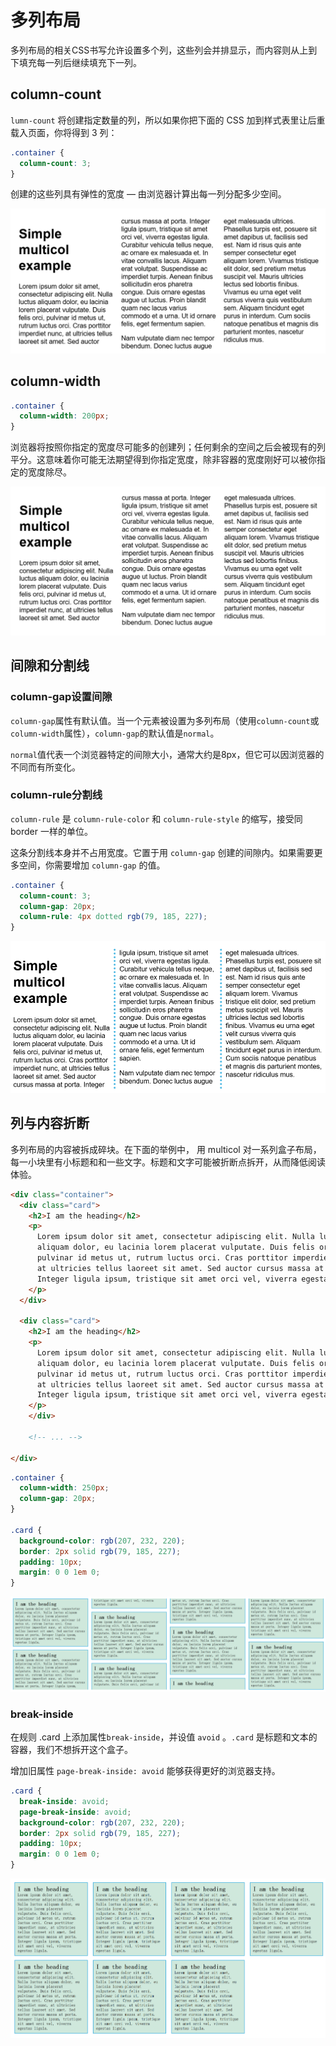 # 多列布局

多列布局的相关CSS书写允许设置多个列，这些列会并排显示，而内容则从上到下填充每一列后继续填充下一列。



## column-count

`lumn-count` 将创建指定数量的列，所以如果你把下面的 CSS 加到样式表里让后重载入页面，你将得到 3 列：

```css
.container {
  column-count: 3;
}
```

创建的这些列具有弹性的宽度 — 由浏览器计算出每一列分配多少空间。

![image-20240603090027539](./images/%E5%A4%9A%E5%88%97%E5%B8%83%E5%B1%80.assets/image-20240603090027539.png)



## column-width

```css
.container {
  column-width: 200px;
}
```

浏览器将按照你指定的宽度尽可能多的创建列；任何剩余的空间之后会被现有的列平分。这意味着你可能无法期望得到你指定宽度，除非容器的宽度刚好可以被你指定的宽度除尽。

![image-20240603090107910](./images/%E5%A4%9A%E5%88%97%E5%B8%83%E5%B1%80.assets/image-20240603090107910.png)



## 间隙和分割线

### column-gap设置间隙

`column-gap`属性有默认值。当一个元素被设置为多列布局（使用`column-count`或`column-width`属性），`column-gap`的默认值是`normal`。

`normal`值代表一个浏览器特定的间隙大小，通常大约是8px，但它可以因浏览器的不同而有所变化。



### column-rule分割线

`column-rule` 是 `column-rule-color` 和 `column-rule-style` 的缩写，接受同 border 一样的单位。

这条分割线本身并不占用宽度。它置于用 `column-gap` 创建的间隙内。如果需要更多空间，你需要增加 `column-gap` 的值。

```css
.container {
  column-count: 3;
  column-gap: 20px;
  column-rule: 4px dotted rgb(79, 185, 227);
}
```

![image-20240603091213093](./images/%E5%A4%9A%E5%88%97%E5%B8%83%E5%B1%80.assets/image-20240603091213093.png)



## 列与内容折断

多列布局的内容被拆成碎块。在下面的举例中， 用 multicol 对一系列盒子布局，每一小块里有小标题和和一些文字。标题和文字可能被折断点拆开，从而降低阅读体验。

```html
<div class="container">
  <div class="card">
    <h2>I am the heading</h2>
    <p>
      Lorem ipsum dolor sit amet, consectetur adipiscing elit. Nulla luctus
      aliquam dolor, eu lacinia lorem placerat vulputate. Duis felis orci,
      pulvinar id metus ut, rutrum luctus orci. Cras porttitor imperdiet nunc,
      at ultricies tellus laoreet sit amet. Sed auctor cursus massa at porta.
      Integer ligula ipsum, tristique sit amet orci vel, viverra egestas ligula.
    </p>
  </div>

  <div class="card">
    <h2>I am the heading</h2>
    <p>
      Lorem ipsum dolor sit amet, consectetur adipiscing elit. Nulla luctus
      aliquam dolor, eu lacinia lorem placerat vulputate. Duis felis orci,
      pulvinar id metus ut, rutrum luctus orci. Cras porttitor imperdiet nunc,
      at ultricies tellus laoreet sit amet. Sed auctor cursus massa at porta.
      Integer ligula ipsum, tristique sit amet orci vel, viverra egestas ligula.
    </p>
    </div>
    
    <!-- ... -->
    
</div>
```

```css
.container {
  column-width: 250px;
  column-gap: 20px;
}

.card {
  background-color: rgb(207, 232, 220);
  border: 2px solid rgb(79, 185, 227);
  padding: 10px;
  margin: 0 0 1em 0;
}
```

![image-20240603091748597](./images/%E5%A4%9A%E5%88%97%E5%B8%83%E5%B1%80.assets/image-20240603091748597.png)



### break-inside

在规则 .card 上添加属性`break-inside`，并设值 `avoid` 。`.card` 是标题和文本的容器，我们不想拆开这个盒子。

增加旧属性 `page-break-inside: avoid` 能够获得更好的浏览器支持。

```css
.card {
  break-inside: avoid;
  page-break-inside: avoid;
  background-color: rgb(207, 232, 220);
  border: 2px solid rgb(79, 185, 227);
  padding: 10px;
  margin: 0 0 1em 0;
}
```

![image-20240603092147056](./images/%E5%A4%9A%E5%88%97%E5%B8%83%E5%B1%80.assets/image-20240603092147056.png)